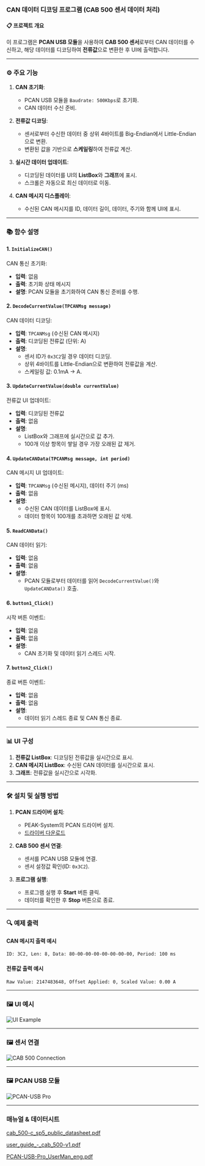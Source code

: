 ### CAN 데이터 디코딩 프로그램 (CAB 500 센서 데이터 처리)

#### 📋 프로젝트 개요
이 프로그램은 **PCAN USB 모듈**을 사용하여 **CAB 500 센서**로부터 CAN 데이터를 수신하고, 해당 데이터를 디코딩하여 **전류값**으로 변환한 후 UI에 출력합니다.

---

### ⚙️ 주요 기능

1. **CAN 초기화**:
   - PCAN USB 모듈을 `Baudrate: 500Kbps`로 초기화.
   - CAN 데이터 수신 준비.

2. **전류값 디코딩**:
   - 센서로부터 수신한 데이터 중 상위 4바이트를 Big-Endian에서 Little-Endian으로 변환.
   - 변환된 값을 기반으로 **스케일링**하여 전류값 계산.

3. **실시간 데이터 업데이트**:
   - 디코딩된 데이터를 UI의 **ListBox**와 **그래프**에 표시.
   - 스크롤은 자동으로 최신 데이터로 이동.

4. **CAN 메시지 디스플레이**:
   - 수신된 CAN 메시지를 ID, 데이터 길이, 데이터, 주기와 함께 UI에 표시.

---

### 📚 함수 설명

#### 1. `InitializeCAN()`
CAN 통신 초기화:
- **입력**: 없음
- **출력**: 초기화 상태 메시지
- **설명**: PCAN 모듈을 초기화하여 CAN 통신 준비를 수행.

#### 2. `DecodeCurrentValue(TPCANMsg message)`
CAN 데이터 디코딩:
- **입력**: `TPCANMsg` (수신된 CAN 메시지)
- **출력**: 디코딩된 전류값 (단위: A)
- **설명**:
  - 센서 ID가 `0x3C2`일 경우 데이터 디코딩.
  - 상위 4바이트를 Little-Endian으로 변환하여 전류값을 계산.
  - 스케일링 값: 0.1mA -> A.

#### 3. `UpdateCurrentValue(double currentValue)`
전류값 UI 업데이트:
- **입력**: 디코딩된 전류값
- **출력**: 없음
- **설명**:
  - ListBox와 그래프에 실시간으로 값 추가.
  - 100개 이상 항목이 쌓일 경우 가장 오래된 값 제거.

#### 4. `UpdateCANData(TPCANMsg message, int period)`
CAN 메시지 UI 업데이트:
- **입력**: `TPCANMsg` (수신된 메시지), 데이터 주기 (ms)
- **출력**: 없음
- **설명**:
  - 수신된 CAN 데이터를 ListBox에 표시.
  - 데이터 항목이 100개를 초과하면 오래된 값 삭제.

#### 5. `ReadCANData()`
CAN 데이터 읽기:
- **입력**: 없음
- **출력**: 없음
- **설명**:
  - PCAN 모듈로부터 데이터를 읽어 `DecodeCurrentValue()`와 `UpdateCANData()` 호출.

#### 6. `button1_Click()`
시작 버튼 이벤트:
- **입력**: 없음
- **출력**: 없음
- **설명**:
  - CAN 초기화 및 데이터 읽기 스레드 시작.

#### 7. `button2_Click()`
종료 버튼 이벤트:
- **입력**: 없음
- **출력**: 없음
- **설명**:
  - 데이터 읽기 스레드 종료 및 CAN 통신 종료.

---

### 📊 UI 구성
1. **전류값 ListBox**: 디코딩된 전류값을 실시간으로 표시.
2. **CAN 메시지 ListBox**: 수신된 CAN 데이터를 실시간으로 표시.
3. **그래프**: 전류값을 실시간으로 시각화.

---

### 🛠️ 설치 및 실행 방법
1. **PCAN 드라이버 설치**:
   - PEAK-System의 PCAN 드라이버 설치.
   - [드라이버 다운로드](https://www.peak-system.com/)

2. **CAB 500 센서 연결**:
   - 센서를 PCAN USB 모듈에 연결.
   - 센서 설정값 확인(ID: `0x3C2`).

3. **프로그램 실행**:
   - 프로그램 실행 후 **Start** 버튼 클릭.
   - 데이터를 확인한 후 **Stop** 버튼으로 종료.

---

### 🔍 예제 출력
#### CAN 메시지 출력 예시
```
ID: 3C2, Len: 8, Data: 80-00-00-00-00-00-00-00, Period: 100 ms
```

#### 전류값 출력 예시
```
Raw Value: 2147483648, Offset Applied: 0, Scaled Value: 0.00 A
```

---

### 🖼️ UI 예시
![UI Example](https://github.com/user-attachments/assets/2ce3394e-267b-4616-a5a0-5776c68e5c50)

---

### 🖼️ 센서 연결
![CAB 500 Connection](https://github.com/user-attachments/assets/a386d56d-e5ce-4f6c-bafe-c252db7c2b61)

---


### 🖼️ PCAN USB 모듈
![PCAN-USB Pro](https://github.com/user-attachments/assets/ceeaa16a-ec33-4bae-bfc7-e73a629d4ba5)

---

### 매뉴얼 & 데이터시트
[cab_500-c_sp5_public_datasheet.pdf](https://github.com/user-attachments/files/18122805/cab_500-c_sp5_public_datasheet.pdf)

[user_guide_-_cab_500-v1.pdf](https://github.com/user-attachments/files/18122807/user_guide_-_cab_500-v1.pdf)

[PCAN-USB-Pro_UserMan_eng.pdf](https://github.com/user-attachments/files/18122811/PCAN-USB-Pro_UserMan_eng.pdf)
